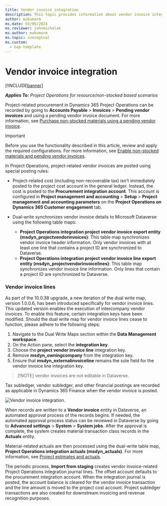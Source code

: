 ```yaml
---
title: Vendor invoice integration
description: This topic provides information about vendor invoice integration in Project Operations.
author: mukumarm
ms.date: 03/05/2024
ms.reviewer: johnmichalak 
ms.author: mukumarm
ms.topic: conceptual
ms.custom: 
  - bap-template
---
```


# Vendor invoice integration

[!INCLUDE[banner](../includes/banner.md)]

_**Applies To:** Project Operations for resource/non-stocked based scenarios_

Project-related procurement in Dynamics 365 Project Operations can be recorded by going to **Accounts Payable** > **Invoices** > **Pending vendor invoices** and using a pending vendor invoice document. For more information, see [Purchase non-stocked materials using a pending vendor invoice](../procurement/pending-vendor-invoices.md).

> [!IMPORTANT]
> Before you use the functionality described in this article, review and apply the required configurations. For more information, see [Enable non-stocked materials and pending vendor invoices](../procurement/configure-materials-nonstocked.md).

In Project Operations, project-related vendor invoices are posted using special posting rules:

- Project-related cost (including non-recoverable tax) isn't immediately posted to the project cost account in the general ledger. Instead, the cost is posted to the **Procurement integration account**. This account is configured in **Project management and accounting** > **Setup** > **Project management and accounting parameters** on the **Project Operations on Dynamics 365 Customer engagement** tab.
- Dual-write synchronizes vendor invoice details to Microsoft Dataverse using the following table maps:

     - **Project Operations integration project vendor invoice export entity (msdyn_projectvendorinvoices)**: This table map synchronizes vendor invoice header information. Only vendor invoices with at least one line that contains a project ID are synchronized to Dataverse.
     - **Project Operations integration project vendor invoice line export entity (msdyn_projectvendorinvoicelines)**: This table map synchronizes vendor invoice line information. Only lines that contain a project ID are synchronized to Dataverse.

### Vendor invoice lines
As part of the 10.0.38 upgrade, a new iteration of the dual write map, version 1.0.0.6, has been introduced specifically for vendor invoice lines. This updated version enables the execution of intercompany vendor invoices. To enable this feature, certain integration keys have been modified. Should the dual write map for vendor invoice lines cease to function, please adhere to the following steps:

1.  Navigate to the Dual Write Maps section within the **Data Management workspace**.
2.  On the Action pane, select the **integration key**.
3.  Choose the **project vendor invoice line** integration key.
4.  Remove **msdyn_owningcompany** from the integration key.
5.  Ensure that **msdyn_externalinvoiceline** remains the sole field for the vendor invoice line integration key.

> [!NOTE] vendor invoices are not editable in Dataverse.

Tax subledger, vendor subledger, and other financial postings are recorded as applicable in Dynamics 365 Finance when the vendor invoice is posted. 

![Vendor invoice integration.](media/DW7VendorInvoice.png)

When records are written to a **Vendor invoice** entity in Dataverse, an automated approval process of the records begins. If needed, the automated approval process status can be reviewed in Dataverse by going to **Advanced settings** > **System** > **System jobs**. After the approval is complete, the system creates material transaction class records in the **Actuals** entity.

Material-related actuals are then processed using the dual-write table map, **Project Operations integration actuals (msdyn_actuals)**. For more information, see [Project estimates and actuals](resource-dual-write-estimates-actuals.md).

The periodic process, **Import from staging** creates vendor invoice-related Project Operations integration journal lines. The offset account defaults to the procurement integration account. When the integration journal is posted, the account balance is cleared for the vendor invoice transaction and the line amount is moved to the project cost account. Project subledger transactions are also created for downstream invoicing and revenue recognition purposes.
